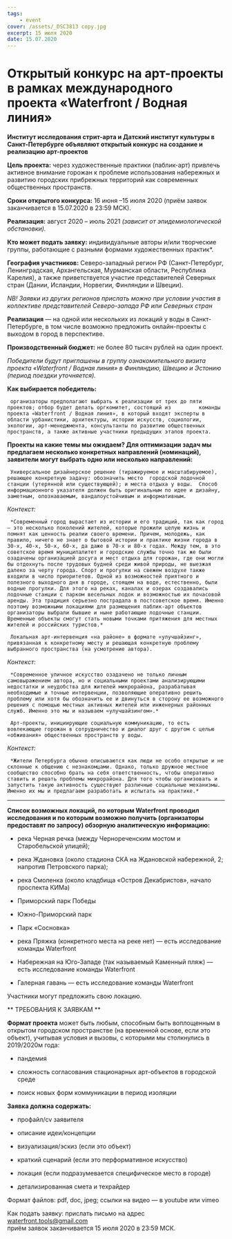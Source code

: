 ```yaml
---
tags:
    - event
cover: /assets/_DSC3813 copy.jpg
excerpt: 15 июля 2020
date: 15.07.2020
---
```


# Открытый конкурс на арт-проекты в рамках международного проекта «Waterfront / Водная линия»


**Институт исследования стрит-арта и Датский институт культуры в Санкт-Петербурге объявляют открытый конкурс на создание и реализацию арт-проектов**

**Цель проекта:** через художественные практики (паблик-арт) привлечь активное внимание горожан к проблеме использования набережных и  развитию городских прибрежных территорий как современных общественных пространств. 

**Сроки открытого конкурса:** 16 июня –15 июля 2020 (приём заявок заканчивается в 15.07.2020 в 23:59 МСК).

**Реализация:** август 2020 – июль 2021 *(зависит от эпидемиологической обстановки).*

**Кто может подать заявку:** индивидуальные авторы и/или творческие группы, работающие с разными формами художественных практик\*.

**География участников:** Северо-западный регион РФ (Санкт-Петербург, Ленинградская, Архангельская, Мурманская области, Республика Карелия), а также приветствуется участие представителей Северных стран (Дании, Исландии, Норвегии, Финляндии и Швеции). 

  *NB! Заявки из других регионов прислать можно при условии участия в коллективе представителей Северо-запада РФ или 
Северных стран*    

**Реализация** — на одной или нескольких из локаций у воды  в Санкт-Петербурге, в том числе возможно предложить онлайн-проекты с выходом в город в перспективе.

**Производственный бюджет:** не более 80 тысяч рублей на один проект. 

*Победители будут приглашены в группу ознакомительного визита проекта «Waterfront / Водная линия» в Финляндию, Швецию и Эстонию (период поездки уточняется).*

**Как выбирается победитель:** 

     организаторы предполагают выбрать к реализации от трех до пяти проектов; отбор будет делать оргкомитет, состоящий из         команды проекта «Waterfront / Водная линия», в который входят эксперты в области урбанистики, архитектуры, истории искусств, социологии, экологии, арт-менеджмента, консультанты по развитию общественных пространств, а также активные участники предыдущих этапов проекта. 

**Проекты на какие темы мы ожидаем? Для оптимизации задач мы предлагаем несколько конкретных направлений (номинаций), заявители могут выбрать одно или несколько направлений:**

     Универсальное дизайнерское решение (тиражируемое и масштабируемое), решающее конкретную задачу: обозначить место  городской лодочной станции (утерянной или существующей); и места отдыха у воды.  Способ информационного указателя должен быть оригинальным по идее и дизайну, заметным, опознаваемым, вандалоустойчивым и информативным.
     
*Контекст:*

     *Современный город вырастает из истории и его традиций, так как город — это несколько поколений жителей, которые прожили целую жизнь и помнят как ценность реалии своего времени. Причем, молодежь, как правило, ничего не знает о бытовой истории и практике жизни города в 30-х, 40-х, 50-х, 60-х, да даже в 70-х и 80-х годах. Между тем, в это советское время муниципалитет и городские службы точно так же были озадачены организацией досуга и мест отдыха для горожан, где они могли бы отдохнуть после трудовых будней среди живой природы, не выезжая далеко за черту города. Спорт и прогулки на свежем воздухе также входили в число приоритетов. Одной из возможностей приятного и полезного выходного дня в городе, стоящем на воде, естественно, были водные прогулки. Для этого на реках, каналах и озерах создавались лодочные станции с парком весельных лодок и возможностью их почасовой аренды. Эта традиция серьезно пострадала в постсоветское время. Именно поэтому возможными локациями для размещения паблик-арт объектов организаторы выбрали бывшие и ныне работающие лодочные станции. Временные объекты смогут стать новыми точками притяжения для местных жителей и российских туристов.*
     
     Локальная арт-интервенция «на районе» в формате «улучшайзинг», привязанная к конкретному месту и решающая конкретную проблему выбранного пространства (на усмотрение автора). 
     
*Контекст:*

     *Современное уличное искусство озадачено не только личным самовыражением автора, но и социальными проектами анализирующими недостатки и неудобства для жителей микрорайона, разрабатывая необходимые и точные интервенции, позволяющие оперативно решить проблему или хотя бы обозначить ее и двинуться в сторону ее возможного решения с помощью местных активных жителей или инженерных районных служб. Именно это мы и называем «улучшайзингом».*
     
     Арт-проекты, инициирующие социальную коммуникацию, то есть вовлекающие горожан в сотрудничество и диалог друг с другом с целью «обживания» общественных пространств у воды.  
     
*Контекст:*

     *Жители Петербурга обычно описываются как люди не особо открытые и не склонные к общению с незнакомцами. Однако, только дружное местное сообщество способно брать на себя ответственность, чтобы оперативно ставить и решать проблемы микрорайона. Для того чтобы организовать и запустить такую активность существуют различные социальные механизмы. Именно их мы и предлагаем разработать и испытать на практике.*
     
---

**Список возможных локаций, по которым Waterfront проводил исследования и по которым возможно получить (организаторы предоставят по запросу) обзорную аналитическую информацию:**

   - река Черная речка (между Чернореченским мостом и Старобельской улицей);
     
   - река Ждановка (около стадиона СКА на Ждановской набережной, 2; напротив Петровского парка);
     
   - река Смоленка (около кладбища «Остров Декабристов», начало проспекта КИМа)
     
   - Приморский парк Победы
     
   - Южно-Приморский парк
     
   - Парк «Сосновка»
     
   - река Пряжка (конкретного места на реке нет) —  есть исследование команды Waterfront
     
   - Набережная на Юго-Западе (так называемый Каменный пляж) — есть исследование команды Waterfront
     
   - Галерная гавань — есть исследование команды Waterfront
   
   Участники могут предложить свою локацию.
     
** ТРЕБОВАНИЯ К ЗАЯВКАМ **

**Формат проекта** может быть любым, способным быть воплощенным в открытом городском пространстве (на временной основе, если это объект), учитывая условия и вызовы, с которыми мы столкнулись в 2019/2020м года:

   - пандемия
     
   - сложность согласования стационарных арт-объектов в городской среде
     
   - поиск новых форм коммуникации в период изоляции

**Заявка должна содержать:** 

   - профайл/cv заявителя
     
   - описание идеи/концепции
     
   - визуализация/эскиз (если это объект)
     
   - краткий сценарий (если это перформативное искусство)
     
   - локация (если подразумевается специфическое место в городе) 
     
   - детализированная смета и техрайдер

Формат файлов: pdf, doc, jpeg; ссылки на видео — в youtube или vimeo

Как подать заявку: прислать письмо на адрес waterfront.tools@gmail.com   
приём заявок заканчивается 15 июля 2020 в 23:59 МСК.
